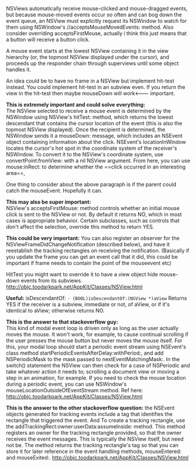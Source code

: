 NSViews automatically receive mouse-clicked and mouse-dragged events, but because mouse-moved events occur so often and can bog down the event queue, an NSView must explicitly request its NSWindow to watch for them using NSWindow's //acceptsMouseMovedEvents: method. Also consider overriding acceptsFirstMouse, actually i think this just means that a button will receive a button click. 

A mouse event starts at the lowest NSView containing it in the view hierarchy (or, the topmost NSView displayed under the cursor), and proceeds up the responder chain through superviews until some object handles it.


An idea could be to have no frame in a NSView but implement hit-test instead. You could implement hit-test in an subview even. If you return the view in the hit-test then maybe mouseDown will work<--- important. 


**This is extremely important and could solve everything:**  
The NSView selected to receive a mouse event is determined by the NSWindow using NSView's hitTest: method, which returns the lowest descendant that contains the cursor location of the event (this is also the topmost NSView displayed). Once the recipient is determined, the NSWindow sends it a mouseDown: message, which includes an NSEvent object containing information about the click. NSEvent's locationInWindow locates the cursor's hot spot in the coordinate system of the receiver's NSWindow. To convert it to the NSView's coordinate system, use convertPoint:fromView: with a nil NSView argument. From here, you can use mouse:inRect: to determine whether the ==click occurred in an interesting area==, 

One thing to consider about the above paragraph is if the parent could catch the mouseEvent. Hopefully it can. 


**This may also be super important:**  
NSView's acceptsFirstMouse: method controls whether an initial mouse click is sent to the NSView or not. By default it returns NO, which in most cases is appropriate behavior. Certain subclasses, such as controls that don't affect the selection, override this method to return YES.


**This could be very important:**
You can also register an observer for the NSViewFrameDidChangeNotification (described below), and have it reestablish the tracking rectangles on receiving the notification. (Basically if you update the frame you can get an event call that it did, this could be important if frame needs to contain the point of the mouseevent etc)



HitTest you might want to override it to have a view object hide mouse-down events from its subviews. http://objc.toodarkpark.net/AppKit/Classes/NSView.html




**Useful:**
isDescendantOf:
`- (BOOL)isDescendantOf:(NSView *)aView`
Returns YES if the receiver is a subview, immediate or not, of aView, or if it's identical to aView; otherwise returns NO.



**This is the answer to that stackoverflow guy:**   
This kind of modal event loop is driven only as long as the user actually moves the mouse. It won't work, for example, to cause continual scrolling if the user presses the mouse button but never moves the mouse itself. For this, your modal loop should start a periodic event stream using NSEvent's class method startPeriodicEventsAfterDelay:withPeriod:, and add NSPeriodicMask to the mask passed to nextEventMatchingMask:. In the switch() statement the NSView can then check for a case of NSPeriodic and take whatever action it needs to; scrolling a document view or moving a step in an animation, for example. If you need to check the mouse location during a periodic event, you can use NSWindow's mouseLocationOutsideOfEventStream method. Ref here: http://objc.toodarkpark.net/AppKit/Classes/NSView.html


**This is the answer to the other stackoverflow question:**
the NSEvent objects generated for tracking events include a tag that identifies the rectangle that triggered the event. And To create a tracking rectangle, use the addTrackingRect:owner:userData:assumeInside: method. This method registers an owner for the tracking rectangle provided, so that the owner receives the event messages. This is typically the NSView itself, but need not be. The method returns the tracking rectangle's tag so that you can store it for later reference in the event handling methods, mouseEntered: and mouseExited:.   http://objc.toodarkpark.net/AppKit/Classes/NSView.html
